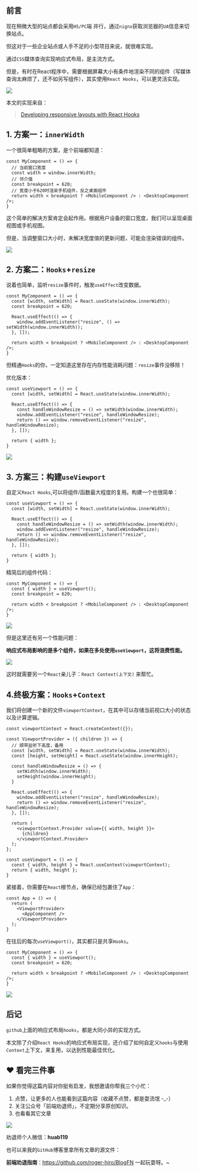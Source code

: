 ## 前言

现在稍微大型的站点都会采用`H5/PC`端 并行，通过`nignx`获取浏览器的`UA`信息来切换站点。

但这对于一些企业站点或人手不足的小型项目来说，就很难实现。

通过`CSS`媒体查询实现响应式布局，是主流方式。

但是，有时在React程序中，需要根据屏幕大小有条件地渲染不同的组件（写媒体查询太麻烦了，还不如另写组件），其实使用`React Hooks`，可以更灵活实现。

![](https://tva1.sinaimg.cn/large/00831rSTgy1gcwdjztyinj30dw07imz4.jpg)

本文的实现来自：
> [Developing responsive layouts with React Hooks](https://blog.logrocket.com/developing-responsive-layouts-with-react-hooks/)


## 1. 方案一：`innerWidth`

一个很简单粗略的方案，是个前端都知道：
```
const MyComponent = () => {
  // 当前窗口宽度
  const width = window.innerWidth;
  // 邻介值
  const breakpoint = 620;
  // 宽度小于620时渲染手机组件，反之桌面组件
  return width < breakpoint ? <MobileComponent /> : <DesktopComponent />;
}
```
这个简单的解决方案肯定会起作用。根据用户设备的窗口宽度，我们可以呈现桌面视图或手机视图。

但是，当调整窗口大小时，未解决宽度值的更新问题，可能会渲染错误的组件。

![](https://tva1.sinaimg.cn/large/00831rSTgy1gcwdk0ya7cj30qm0phkjl.jpg)

## 2. 方案二：`Hooks`+`resize`

说着也简单，监听`resize`事件时，触发`useEffect`改变数据。
```
const MyComponent = () => {
  const [width, setWidth] = React.useState(window.innerWidth);
  const breakpoint = 620;

  React.useEffect(() => {
    window.addEventListener("resize", () => setWidth(window.innerWidth));
  }, []);

  return width < breakpoint ? <MobileComponent /> : <DesktopComponent />;
}
```
但精通`Hooks`的你，一定知道这里存在内存性能消耗问题：`resize`事件没移除！

优化版本：
```
const useViewport = () => {
  const [width, setWidth] = React.useState(window.innerWidth);

  React.useEffect(() => {
    const handleWindowResize = () => setWidth(window.innerWidth);
    window.addEventListener("resize", handleWindowResize);
    return () => window.removeEventListener("resize", handleWindowResize);
  }, []);

  return { width };
}
```

![](https://tva1.sinaimg.cn/large/00831rSTgy1gcwdk2ykzgj30j50f87bj.jpg)

## 3. 方案三：构建`useViewport`

自定义`React Hooks`,可以将组件/函数最大程度的复用。构建一个也很简单：

```
const useViewport = () => {
  const [width, setWidth] = React.useState(window.innerWidth);

  React.useEffect(() => {
    const handleWindowResize = () => setWidth(window.innerWidth);
    window.addEventListener("resize", handleWindowResize);
    return () => window.removeEventListener("resize", handleWindowResize);
  }, []);

  return { width };
}
```

精简后的组件代码：
```
const MyComponent = () => {
  const { width } = useViewport();
  const breakpoint = 620;

  return width < breakpoint ? <MobileComponent /> : <DesktopComponent />;
}
```
![](https://tva1.sinaimg.cn/large/00831rSTgy1gcwdk645b7j301e01e0sk.jpg)


但是这里还有另一个性能问题：

**响应式布局影响的是多个组件，如果在多处使用`useViewport`，这将浪费性能。**


![](https://tva1.sinaimg.cn/large/00831rSTgy1gcwdk92c9pj301p01z749.jpg)

这时就需要另一个`React`亲儿子：`React Context(上下文)` 来帮忙。

## 4.终极方案：`Hooks`+`Context`

我们将创建一个新的文件`viewportContext`，在其中可以存储当前视口大小的状态以及计算逻辑。

```
const viewportContext = React.createContext({});

const ViewportProvider = ({ children }) => {
  // 顺带监听下高度，备用
  const [width, setWidth] = React.useState(window.innerWidth);
  const [height, setHeight] = React.useState(window.innerHeight);

  const handleWindowResize = () => {
    setWidth(window.innerWidth);
    setHeight(window.innerHeight);
  }

  React.useEffect(() => {
    window.addEventListener("resize", handleWindowResize);
    return () => window.removeEventListener("resize", handleWindowResize);
  }, []);

  return (
    <viewportContext.Provider value={{ width, height }}>
      {children}
    </viewportContext.Provider>
  );
};

const useViewport = () => {
  const { width, height } = React.useContext(viewportContext);
  return { width, height };
}
```

紧接着，你需要在`React`根节点，确保已经包裹住了`App`：
```
const App = () => {
  return (
    <ViewportProvider>
      <AppComponent />
    </ViewportProvider>
  );
}
```
在往后的每次`useViewport()`，其实都只是共享`Hooks`。

```
const MyComponent = () => {
  const { width } = useViewport();
  const breakpoint = 620;

  return width < breakpoint ? <MobileComponent /> : <DesktopComponent />;
}
```
![](https://tva1.sinaimg.cn/large/00831rSTgy1gcwdkaw0ysg30bv0bhq4v.gif)


## 后记

`github`上面的响应式布局`hooks`，都是大同小异的实现方式。

本文除了介绍`React Hooks`的响应式布局实现，还介绍了如何自定义`hooks`与使用`Context`上下文，来复用，以达到性能最佳优化。

## ❤️ 看完三件事
如果你觉得这篇内容对你挺有启发，我想邀请你帮我三个小忙：

1. 点赞，让更多的人也能看到这篇内容（收藏不点赞，都是耍流氓 -_-）
2. 关注公众号「前端劝退师」，不定期分享原创知识。
3. 也看看其它文章

![](https://tva1.sinaimg.cn/large/00831rSTgy1gcwdkekg90j30ga08oq5z.jpg)

劝退师个人微信：**huab119**

也可以来我的`GitHub`博客里拿所有文章的源文件：

**前端劝退指南**：https://github.com/roger-hiro/BlogFN
一起玩耍呀。~
